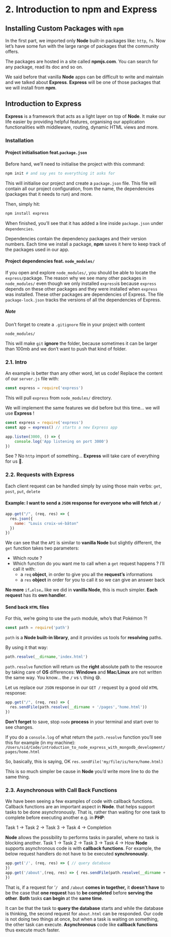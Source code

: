 # 2. Introduction to npm and Express
## Installing Custom Packages with `npm`
In the first part, we imported only **Node** built-in packages like: `http`, `fs`. Now let’s have some fun with the large range of packages that the community offers.

The packages are hosted in a site called **npmjs.com**. You can search for any package, read its doc and so on.

We  said before that vanilla **Node** apps can be difficult to write and maintain and we talked about **Express**. **Express** will be one of those packages that we will install from **npm**.

## Introduction to Express 
**Express** is a framework that acts as a light layer on top of **Node**. It make our life easier by providing helpful features, organising our application functionalities with middleware, routing, dynamic HTML views and more.
### Installation
#### Project initialisation feat.`package.json`
Before hand, we’ll need to initialise the project with this command:
```bash
npm init # and say yes to everything it asks for
```
This will initialise our project and create a `package.json` file. This file will contain all our project configuration, from the name, the dependencies (packages that it needs to run) and more.

Then, simply hit:
```bash
npm install express
```
When finished, you’ll see that it has added a line inside `package.json` under `dependencies`. 

Dependencies contain the dependency packages and their version numbers. Each time we install a package, **npm** saves it here to keep track of the packages used in our app. 

#### Project dependencies feat. `node_modules/`
If you open and explore `node_modules/`, you should be able to locate the `express/`package. The reason why we see many other packages in `node_modules/` even though we only installed `express`is because `express` depends on these other packages and they were installed when `express` was installed. These other packages are dependencies of Express. The file `package-lock.json` tracks the versions of all the dependencies of Express.

##### Note
Don’t forget to create a `.gitignore` file in your project with content
```
node_modules/
``` 
This will make `git` **ignore** the folder, because sometimes it can be larger than 100mb and we don’t want to push that kind of folder.

### 2.1. Intro
An example is better than any other word, let us code!
Replace the content of our `server.js` file with:
```javascript
const express = require('express')
```
This will pull `express` from `node_modules/` directory.

We will implement the same features we did before but this time… we will use **Express** !
```javascript
const express = require('express')
const app = express() // starts a new Express app

app.listen(3000, () => {
	console.log('App listening on port 3000')
})
```

See ? No `http` import of something… **Express** will take care of everything for us 🚀.

### 2.2. Requests with Express
Each client request can be handled simply by using  those main verbs: `get`, `post`, `put`, `delete`

#### Example: I want to send a `JSON` response for everyone who will fetch at `/` 
```javascript
app.get("/", (req, res) => {
  res.json({
    name: "Louis croix-vé-bâton"
  })
})
```

We can see that the `API` is similar to **vanilla Node** but slightly different, the `get` function takes two parameters:
- Which route ?
- Which function do you want me to call when a `get` request happens ? I’ll call it with:
	-  a `req` **object**, in order to  give you all the **request’s** informations
	- a `res` **object** in order for you to call it so we can give an answer back

**No more** `if…else…` like we did in **vanilla Node**, this is much simpler.
**Each request** has its **own handler**.

#### Send back `HTML` files
For this, we’re going to use the `path` module, who’s that Pokémon ?!
```javascript
const path = require('path')
```
`path` is a **Node built-in library**, and it provides us tools for **resolving** paths. 

By using it that way:
```javascript
path.resolve(__dirname,'index.html') 
```
`path.resolve` function will return us the **right** absolute path to the resource by taking care of **OS** differences: **Windows** and **Mac**/**Linux** are not written the same way. You know… the `/` vs `\` thing 😅.

Let us replace our `JSON` response in our `GET /` request by a good old `HTML` response:
```javascript
app.get("/", (req, res) => {
  res.sendFile(path.resolve(__dirname + '/pages','home.html'))
})
```

**Don’t forget** to save, stop `node` **process** in your terminal and start over to see changes.

If you do a `console.log` of what return the `path.resolve` function you’ll see this for example (in my machine):
`/Users/sid/Code/introduction_to_node_express_with_mongodb_development/pages/home.html`

So, basically, this is saying, OK `res.sendFile('my/file/is/here/home.html)`

This is so much simpler be cause in **Node** you’d write more line to do the same thing.

### 2.3. Asynchronous with Call Back Functions 
We have been seeing a few examples of code with callback functions. Callback functions are an important aspect in **Node**. that helps support tasks to be done asynchronously. That is, rather than waiting for one task to complete before executing another e.g. in **PHP**:
 
Task 1 -> Task 2 -> Task 3 -> Task 4 -> Completion 

**Node** allows the possibility to performs tasks in parallel, where no task is blocking another. 
Task 1 -> Task 2 -> Task 3 -> Task 4 -> 
How **Node** supports asynchronous code is with **callback functions**. For example, the below request handlers do not have to be executed **synchronously**. 
```javascript
app.get('/', (req, res) => { // query database 
}) 
app.get('/about',(req, res) => { res.sendFile(path.resolve(__dirname + '/pages/','about.html')) 
}) 
```

That is, if a request for ‘`/ ` and `/about` **comes in together,** it **doesn’t have** to be the case that **one request** has to **be completed** before **serving the other**. **Both** tasks **can begin** at the **same time**.

It can be that the task to **query the database** starts and while the database is thinking, the second request for `about.html` can be responded. Our code is not doing two things at once, but when a task is waiting on something, the other task can execute. **Asynchronous** code like **callback functions** thus execute much faster. 


